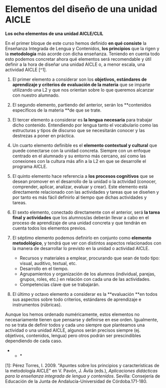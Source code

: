 # Elementos del diseño de una unidad AICLE

**Los ocho elementos de una unidad AICLE/CLIL**

En el primer bloque de este curso hemos definido **en qué consiste** la Enseñanza Integrada de Lengua y Contenidos, **los principios** que la rigen y la **metodología** más acorde con dicha enseñanza. Teniendo en cuenta todo esto podemos concretar ahora qué elementos será recomendable y útil definir a la hora de diseñar una unidad AICLE o, a menor escala, una actividad AICLE [^1].

1. El primer elemento a considerar son los **objetivos, estándares de aprendizaje y criterios de evaluación de la materia** que se imparte utilizando una L2 y que nos orientan sobre lo que queremos alcanzar con nuestro alumnado.
2. El segundo elemento, partiendo del anterior, serán los **contenidos específicos de la materia **de que se trate.
3. El tercer elemento a considerar es **la lengua** **necesaria** para trabajar dicho contenido. Entendiendo por lengua tanto el vocabulario como las estructuras y tipos de discurso que se necesitarán conocer y las destrezas a poner en práctica.
4. Un cuarto elemento definible es el **elemento contextual y cultural** que puede conectarse con la unidad concreta. Siempre con un enfoque centrado en el alumnado y su entorno más cercano, así como las conexiones con la cultura más afín a la L2 en que se desarrolle el programa AICLE.
5. El quinto elemento hace referencia a **los procesos cognitivos** que se desean promover en el desarrollo de la unidad o la actividad \(conocer, comprender, aplicar, analizar, evaluar y crear\). Este elemento está directamente relacionado con las actividades y tareas que se diseñen y por tanto es más fácil definirlo al tiempo que dichas actividades y tareas.
6. El sexto elemento, conectado directamente con el anterior, será **la tarea final y actividades** que los alumnos/as deberán llevar a cabo en el proceso de aprendizaje de una unidad concreta y que tendrán en cuenta todos los  elementos previos.
7. El séptimo elemento podemos definirlo en conjunto como **elemento metodológico**, y tendrá que ver con distintos aspectos relacionados con la manera de desarrollar lo previsto en la unidad o actividad AICLE.

   * Recursos y materiales a emplear, procurando que sean de todo tipo: visual, auditivo, textual, etc.
   * Desarrollo en el tiempo.
   * Agrupamientos y organización de los alumnos \(individual, parejas, grupos, roles, etc.\) en relación con cada una de las actividades.
   * Competencias clave que se trabajarán.

8. El último y octavo elemento a considerar es la **evaluación **en todos sus aspectos sobre todo criterios, estándares de aprendizaje e instrumentos \(rúbricas\).

Aunque los hemos ordenado numéricamente, estos elementos no necesariamente tienen que pensarse y definirse en ese orden. Igualmente, no se trata de definir todos y cada uno siempre que planteamos una actividad o una unidad AICLE, algunos serán precisos siempre \(ej. objetivos, contenidos, lengua\) pero otros podrán ser prescindibles dependiendo de cada caso.

* * \*

\[1\]: Pérez Torres, I. 2009. "Apuntes sobre los principios y características de la metodología AICLE" en V. Pavón, J. Ávila \(eds.\), _Aplicaciones didácticas para la enseñanza integrada de lengua y contenidos_. Sevilla: Consejería de Educación de la Junta de Andalucía-Universidad de Córdoba.171-180.

